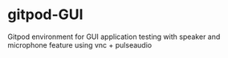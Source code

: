 # gitpod-GUI
Gitpod environment for GUI application testing with speaker and microphone feature using vnc + pulseaudio
